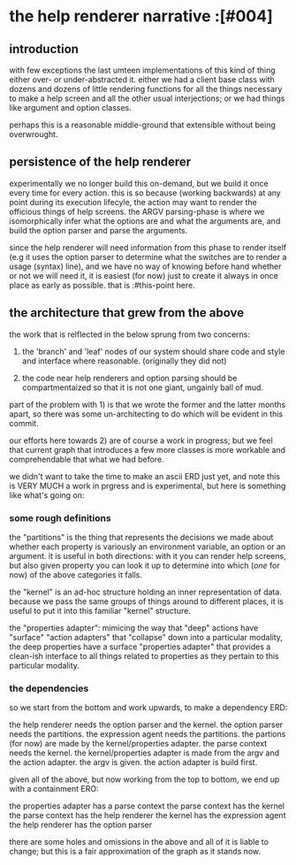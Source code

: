 # the help renderer narrative :[#004]


## introduction

with few exceptions the last umteen implementations of this kind of
thing either over- or under-abstracted it. either we had a client base
class with dozens and dozens of little rendering functions for all the
things necessary to make a help screen and all the other usual
interjections; or we had things like argument and option classes.

perhaps this is a reasonable middle-ground that extensible without being
overwrought.


## persistence of the help renderer

experimentally we no longer build this on-demand, but we build it once
every time for every action. this is so because (working backwards) at
any point during its execution lifecyle, the action may want to render
the officious things of help screens. the ARGV parsing-phase is where we
isomorphically infer what the options are and what the arguments are,
and build the option parser and parse the arguments.

since the help renderer will need information from this phase to render
itself (e.g it uses the option parser to determine what the switches
are to render a usage (syntax) line), and we have no way of knowing
before hand whether or not we will need it, it is easiest (for now) just
to create it always in once place as early as possible. that is
:#this-point here.


## the architecture that grew from the above

the work that is relflected in the below sprung from two concerns:

1) the 'branch' and 'leaf' nodes of our system should share code and
style and interface where reasonable. (originally they did not)

2) the code near help renderers and option parsing should be
compartmentaized so that it is not one giant, ungainly ball of mud.

part of the problem with 1) is that we wrote the former and the latter
months apart, so there was some un-architecting to do which will be
evident in this commit.

our efforts here towards 2) are of course a work in progress; but we
feel that current graph that introduces a few more classes is more
workable and comprehendable that what we had before.


we didn't want to take the time to make an ascii ERD just yet, and note
this is VERY MUCH a work in prgress and is experimental, but here is
something like what's going on:

### some rough definitions

the "partitions" is the thing that represents the decisions we made
about whether each property is variously an environment variable, an
option or an argument. it is useful in both directions: with it you can
render help screens, but also given property you can look it up to
determine into which (*one* for now) of the above categories it falls.

the "kernel" is an ad-hoc structure holding an inner representation of
data. because we pass the same groups of things around to different
places, it is useful to put it into this familiar "kernel" structure.

the "properties adapter": mimicing the way that "deep" actions have
"surface" "action adapters" that "collapse" down into a particular
modality, the deep properties have a surface "properties adapter" that
provides a clean-ish interface to all things related to properties as
they pertain to this particular modality.


### the dependencies

so we start from the bottom and work upwards, to make a dependency ERD:

  the help renderer needs the option parser and the kernel.
  the option parser needs the partitions.
  the expression agent needs the partitions.
  the partions (for now) are made by the kernel/properties adapter.
  the parse context needs the kernel.
  the kernel/properties adapter is made from the argv and the action adapter.
  the argv is given. the action adapter is build first.


given all of the above, but now working from the top to bottom, we end
up with a containment ERO:

  the properties adapter has a parse context
  the parse context has the kernel
  the parse context has the help renderer
  the kernel has the expression agent
  the help renderer has the option parser

there are some holes and omissions in the above and all of it is liable
to change; but this is a fair approximation of the graph as it stands
now.

